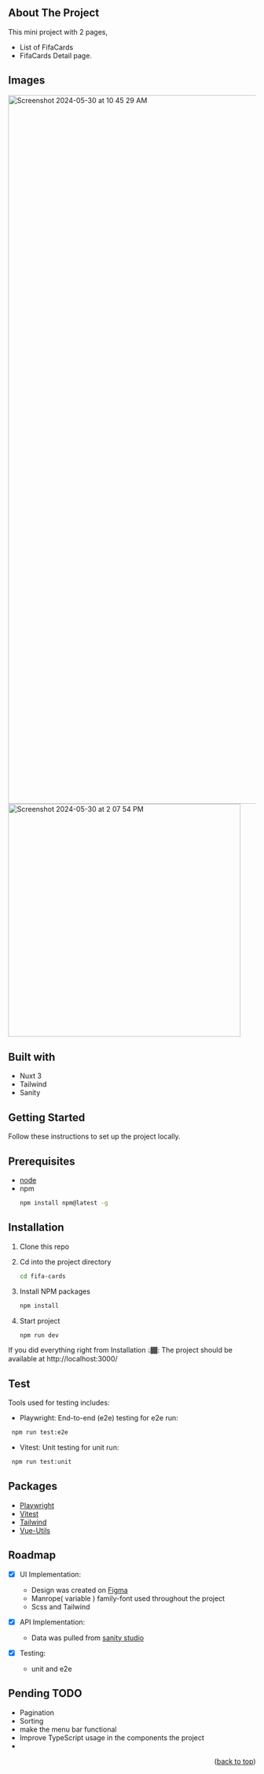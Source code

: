 
<!-- ABOUT THE PROJECT -->
## About The Project


This mini project with 2 pages,  
- List of FifaCards
- FifaCards Detail page.


## Images 

  <img width="1440" alt="Screenshot 2024-05-30 at 10 45 29 AM" src="https://github.com/akpante3/fifa-cards/assets/37974813/52f6118b-e410-4ace-aebf-eb1b5e956a2d">
<img width="473" alt="Screenshot 2024-05-30 at 2 07 54 PM" src="https://github.com/akpante3/fifa-cards/assets/37974813/02fa45e1-1304-4f15-b05f-79c612eeea7e">

## Built with
- Nuxt 3
- Tailwind
- Sanity

## Getting Started

Follow these instructions to set up the project locally.

<!-- PREREQUISITES -->
## Prerequisites
* <a href="https://nodejs.org/en"> node</a>
* npm
  ```sh
  npm install npm@latest -g
  ```
<!-- INSTALLATION -->
## Installation

1. Clone this repo

2. Cd into the project directory
     ```sh
     cd fifa-cards
     ```
3. Install NPM packages
     ```sh
     npm install
     ```
4. Start project
     ```sh
     npm run dev
     ```
If you did everything right from Installation 👆🏾: The project should be available at http://localhost:3000/

<!-- TEST -->
## Test
Tools used for testing includes:

- Playwright: End-to-end (e2e) testing
for e2e run: 
```sh
 npm run test:e2e
```    

- Vitest: Unit testing
for unit run:
```sh
 npm run test:unit
```
## Packages
- [Playwright](https://playwright.dev/)
- [Vitest](https://vitest.dev/)
- [Tailwind](https://tailwindcss.com/)
- [Vue-Utils](https://test-utils.vuejs.org/)

<!-- ROADMAP -->
## Roadmap

- [x] UI Implementation:
     - Design was created on  [Figma](https://www.figma.com/file/s7kImUBIReGwNOfhtkqSNs/GDM-hiring?node-id=0%3A1)
     - Manrope( variable ) family-font used throughout the project
     - Scss and Tailwind
       
- [x] API Implementation:
    - Data was pulled from [sanity studio](https://www.sanity.io/)
      
- [x] Testing:
    - unit and e2e
      
## Pending TODO

- Pagination
- Sorting
- make the menu bar functional
- Improve TypeScript usage in the components the project
- 

<p align="right">(<a href="#readme-top">back to top</a>)</p>

